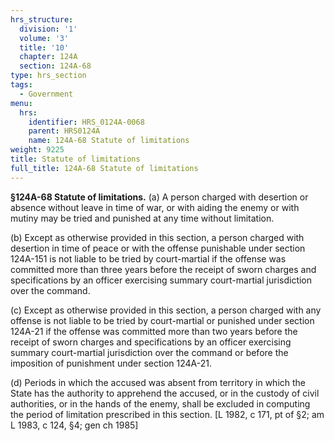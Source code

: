 ```yaml
---
hrs_structure:
  division: '1'
  volume: '3'
  title: '10'
  chapter: 124A
  section: 124A-68
type: hrs_section
tags:
  - Government
menu:
  hrs:
    identifier: HRS_0124A-0068
    parent: HRS0124A
    name: 124A-68 Statute of limitations
weight: 9225
title: Statute of limitations
full_title: 124A-68 Statute of limitations
---
```

**§124A-68 Statute of limitations.** (a) A person charged with desertion or absence without leave in time of war, or with aiding the enemy or with mutiny may be tried and punished at any time without limitation.

(b) Except as otherwise provided in this section, a person charged with desertion in time of peace or with the offense punishable under section 124A-151 is not liable to be tried by court-martial if the offense was committed more than three years before the receipt of sworn charges and specifications by an officer exercising summary court-martial jurisdiction over the command.

(c) Except as otherwise provided in this section, a person charged with any offense is not liable to be tried by court-martial or punished under section 124A-21 if the offense was committed more than two years before the receipt of sworn charges and specifications by an officer exercising summary court-martial jurisdiction over the command or before the imposition of punishment under section 124A-21.

(d) Periods in which the accused was absent from territory in which the State has the authority to apprehend the accused, or in the custody of civil authorities, or in the hands of the enemy, shall be excluded in computing the period of limitation prescribed in this section. [L 1982, c 171, pt of §2; am L 1983, c 124, §4; gen ch 1985]